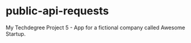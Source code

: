 # public-api-requests
My Techdegree Project 5 - App for a fictional company called Awesome Startup.
